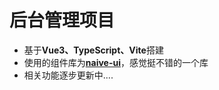 # 后台管理项目
- 基于**Vue3、TypeScript、Vite**搭建
- 使用的组件库为[**naive-ui**](https://www.naiveui.com)，感觉挺不错的一个库
- 相关功能逐步更新中....
